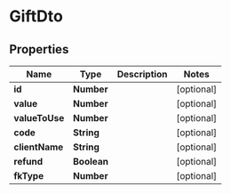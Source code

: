 # GiftDto

## Properties
Name | Type | Description | Notes
------------ | ------------- | ------------- | -------------
**id** | **Number** |  | [optional] 
**value** | **Number** |  | [optional] 
**valueToUse** | **Number** |  | [optional] 
**code** | **String** |  | [optional] 
**clientName** | **String** |  | [optional] 
**refund** | **Boolean** |  | [optional] 
**fkType** | **Number** |  | [optional] 
